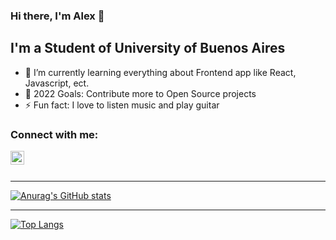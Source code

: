 ### Hi there, I'm Alex 👋

## I'm a Student of University of Buenos Aires

- 🌱 I’m currently learning everything about Frontend app like React, Javascript, ect.
- 🥅 2022 Goals: Contribute more to Open Source projects
- ⚡ Fun fact: I love to listen music and play guitar

### Connect with me:

[<img align="left" alt="codeSTACKr | LinkedIn" width="22px" src="https://cdn.jsdelivr.net/npm/simple-icons@v3/icons/linkedin.svg" />][linkedin]

<br />
<br />

---

[![Anurag's GitHub stats](https://github-readme-stats.vercel.app/api?username=Alex1161&count_private=true&langs_count=10&include_all_commits=true&show_icons=true&theme=dark)](https://github.com/Alex1161/github-readme-stats)

---

[![Top Langs](https://github-readme-stats.vercel.app/api/top-langs/?username=Alex1161&layout=compact&langs_count=10&count_private=true&show_icons=true&theme=dark)](https://github.com/Alex1161/github-readme-stats)

[linkedin]: https://linkedin.com/in/gabriel-alexander-arbieto-benites-1b534b208
